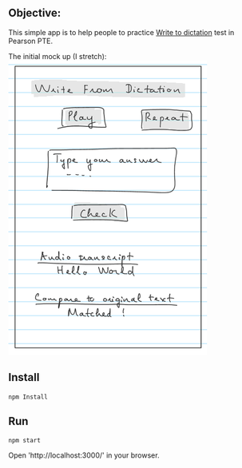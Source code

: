 ## Objective:
This simple app is to help people to practice [Write to dictation](https://pearsonpte.com/the-test/format/english-listening/write-from-dictation/) test in Pearson PTE.

The initial mock up (I stretch):
![](./docs/mock-up.png)


## Install
```
npm Install
```

## Run

```
npm start
```

Open 'http://localhost:3000/' in your browser.